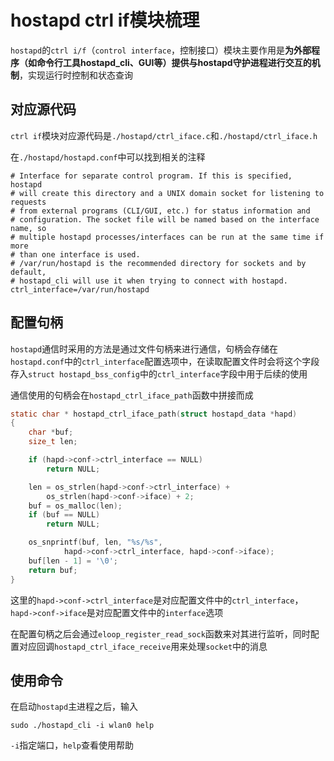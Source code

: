 # hostapd ctrl if模块梳理

`hostapd`的`ctrl i/f`（`control interface`，控制接口）模块主要作用是**为外部程序（如命令行工具hostapd_cli、GUI等）提供与hostapd守护进程进行交互的机制**，实现运行时控制和状态查询



## 对应源代码

`ctrl if`模块对应源代码是`./hostapd/ctrl_iface.c`和`./hostapd/ctrl_iface.h`

在`./hostapd/hostapd.conf`中可以找到相关的注释

```shell
# Interface for separate control program. If this is specified, hostapd
# will create this directory and a UNIX domain socket for listening to requests
# from external programs (CLI/GUI, etc.) for status information and
# configuration. The socket file will be named based on the interface name, so
# multiple hostapd processes/interfaces can be run at the same time if more
# than one interface is used.
# /var/run/hostapd is the recommended directory for sockets and by default,
# hostapd_cli will use it when trying to connect with hostapd.
ctrl_interface=/var/run/hostapd
```



## 配置句柄

`hostapd`通信时采用的方法是通过文件句柄来进行通信，句柄会存储在`hostapd.conf`中的`ctrl_interface`配置选项中，在读取配置文件时会将这个字段存入`struct hostapd_bss_config`中的`ctrl_interface`字段中用于后续的使用

通信使用的句柄会在`hostapd_ctrl_iface_path`函数中拼接而成

```c
static char * hostapd_ctrl_iface_path(struct hostapd_data *hapd)
{
	char *buf;
	size_t len;

	if (hapd->conf->ctrl_interface == NULL)
		return NULL;

	len = os_strlen(hapd->conf->ctrl_interface) +
		os_strlen(hapd->conf->iface) + 2;
	buf = os_malloc(len);
	if (buf == NULL)
		return NULL;

	os_snprintf(buf, len, "%s/%s",
		    hapd->conf->ctrl_interface, hapd->conf->iface);
	buf[len - 1] = '\0';
	return buf;
}
```

这里的`hapd->conf->ctrl_interface`是对应配置文件中的`ctrl_interface`，`hapd->conf->iface`是对应配置文件中的`interface`选项

在配置句柄之后会通过`eloop_register_read_sock`函数来对其进行监听，同时配置对应回调`hostapd_ctrl_iface_receive`用来处理`socket`中的消息



## 使用命令

在启动`hostapd`主进程之后，输入

```shell
sudo ./hostapd_cli -i wlan0 help
```

`-i`指定端口，`help`查看使用帮助
